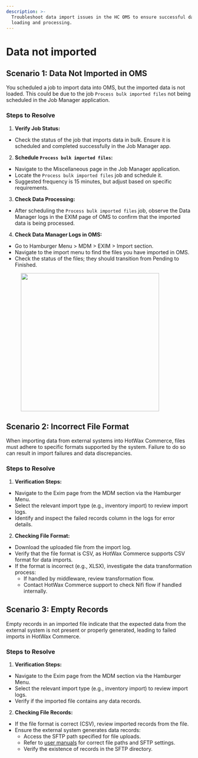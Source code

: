 ```yaml
---
description: >-
  Troubleshoot data import issues in the HC OMS to ensure successful data
  loading and processing.
---
```


# Data not imported

## Scenario 1: Data Not Imported in OMS

You scheduled a job to import data into OMS, but the imported data is not loaded. This could be due to the job `Process bulk imported files` not being scheduled in the Job Manager application.

### Steps to Resolve

1. **Verify Job Status:**

* Check the status of the job that imports data in bulk. Ensure it is scheduled and completed successfully in the Job Manager app.

2. **Schedule `Process bulk imported files`:**

* Navigate to the Miscellaneous page in the Job Manager application.
* Locate the `Process bulk imported files` job and schedule it.
* Suggested frequency is 15 minutes, but adjust based on specific requirements.

3. **Check Data Processing:**

* After scheduling the `Process bulk imported files` job, observe the Data Manager logs in the EXIM page of OMS to confirm that the imported data is being processed.

4. **Check Data Manager Logs in OMS:**

* Go to Hamburger Menu > MDM > EXIM > Import section.
* Navigate to the import menu to find the files you have imported in OMS.
* Check the status of the files; they should transition from Pending to Finished.



<figure><img src="../.gitbook/assets/Frame 698.png" alt="" width="375"><figcaption></figcaption></figure>

## Scenario 2: Incorrect File Format

When importing data from external systems into HotWax Commerce, files must adhere to specific formats supported by the system. Failure to do so can result in import failures and data discrepancies.

### Steps to Resolve

1. **Verification Steps:**

* Navigate to the Exim page from the MDM section via the Hamburger Menu.
* Select the relevant import type (e.g., inventory import) to review import logs.
* Identify and inspect the failed records column in the logs for error details.

2. **Checking File Format:**

* Download the uploaded file from the import log.
* Verify that the file format is CSV, as HotWax Commerce supports CSV format for data imports.
* If the format is incorrect (e.g., XLSX), investigate the data transformation process:
  * If handled by middleware, review transformation flow.
  * Contact HotWax Commerce support to check Nifi flow if handled internally.

## Scenario 3: Empty Records

Empty records in an imported file indicate that the expected data from the external system is not present or properly generated, leading to failed imports in HotWax Commerce.

### Steps to Resolve

1. **Verification Steps:**

* Navigate to the Exim page from the MDM section via the Hamburger Menu.
* Select the relevant import type (e.g., inventory import) to review import logs.
* Verify if the imported file contains any data records.

2. **Checking File Records:**

* If the file format is correct (CSV), review imported records from the file.
* Ensure the external system generates data records:
  * Access the SFTP path specified for file uploads.
  * Refer to [user manuals](data-import-errors.md) for correct file paths and SFTP settings.
  * Verify the existence of records in the SFTP directory.
